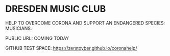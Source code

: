 # DRESDEN MUSIC CLUB
HELP TO OVERCOME CORONA AND SUPPORT AN ENDANGERED SPECIES: MUSICIANS.

PUBLIC URL: COMING TODAY

GITHUB TEST SPACE: https://zerstoyber.github.io/coronahelp/
